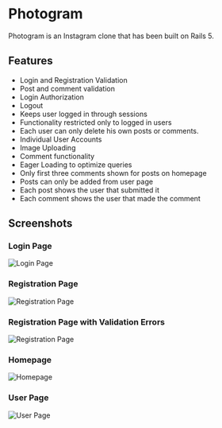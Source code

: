 # Photogram

Photogram is an Instagram clone that has been built on Rails 5.

## Features

* Login and Registration Validation
* Post and comment validation
* Login Authorization
* Logout
* Keeps user logged in through sessions
* Functionality restricted only to logged in users
* Each user can only delete his own posts or comments.
* Individual User Accounts
* Image Uploading
* Comment functionality
* Eager Loading to optimize queries
* Only first three comments shown for posts on homepage
* Posts can only be added from user page
* Each post shows the user that submitted it
* Each comment shows the user that made the comment

## Screenshots

### Login Page
![Login Page](app/assets/images/photogram_login.png "Login Page")

### Registration Page
![Registration Page](app/assets/images/photogram_register.png "Registration Page")

### Registration Page with Validation Errors
![Registration Page](app/assets/images/photogram_register_error.png "Registration Page With Errors")

### Homepage
![Homepage](app/assets/images/photogram_homepage.png "Homepage")

### User Page
![User Page](app/assets/images/photogram_user_page.png "User Page")
